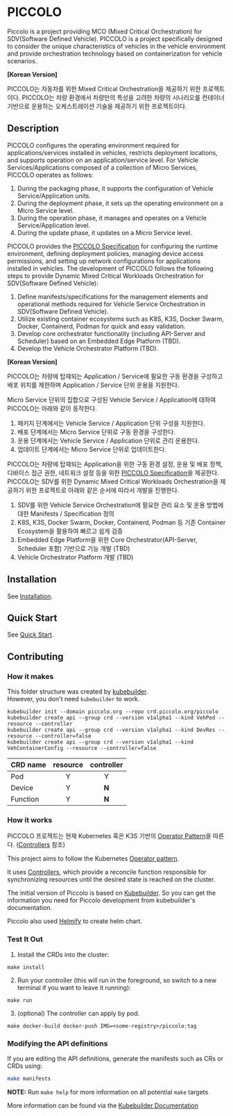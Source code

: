# PICCOLO
Piccolo is a project providing MCO (Mixed Critical Orchestration) for SDV(Software Defined Vehicle).
PICCOLO is a project specifically designed to consider the unique characteristics of vehicles in the vehicle environment and provide orchestration technology based on containerization for vehicle scenarios.

**[Korean Version]** 

PICCOLO는 자동차를 위한 Mixed Critical Orchestration을 제공하기 위한 프로젝트이다.
PICCOLO는 차량 환경에서 차량만의 특성을 고려한 차량의 시나리오를 컨테이너 기반으로 운용하는 오케스트레이션 기술을 제공하기 위한 프로젝트이다. 




## Description
PICCOLO configures the operating environment required for applications/services installed in vehicles, restricts deployment locations, and supports operation on an application/service level. 
For Vehicle Services/Applications composed of a collection of Micro Services, PICCOLO operates as follows:

1. During the packaging phase, it supports the configuration of Vehicle Service/Application units.
2. During the deployment phase, it sets up the operating environment on a Micro Service level.
3. During the operation phase, it manages and operates on a Vehicle Service/Application level.
4. During the update phase, it updates on a Micro Service level.

PICCOLO provides the [PICCOLO Specification](docs/manifests/) for configuring the runtime environment, defining deployment policies, managing device access permissions, and setting up network configurations for applications installed in vehicles. The development of PICCOLO follows the following steps to provide Dynamic Mixed Critical Workloads Orchestration for SDV(Software Defined Vehicle):

1. Define manifests/specifications for the management elements and operational methods required for Vehicle Service Orchestration in SDV(Software Defined Vehicle).
2. Utilize existing container ecosystems such as K8S, K3S, Docker Swarm, Docker, Containerd, Podman for quick and easy validation.
3. Develop core orchestrator functionality (including API-Server and Scheduler) based on an Embedded Edge Platform (TBD).
4. Develop the Vehicle Orchestrator Platform (TBD).

**[Korean Version]** 

PICCOLO는 차량에 탑재되는 Application / Service에 필요한 구동 환경을 구성하고 배포 위치를 제한하며 Application / Service 단위 운용을 지원한다.   

Micro Service 단위의 집합으로 구성된 Vehicle Service / Application에 대하여 PICCOLO는 아래와 같이 동작한다.   

1. 패키지 단계에서는 Vehicle Service / Application 단위 구성을 지원한다.   
2. 배포 단계에서는 Micro Service 단위로 구동 환경을 구성한다.   
3. 운용 단계에서는 Vehicle Service / Application 단위로 관리 운용한다.   
4. 업데이트 단계에서는 Micro Service 단위로 업데이트한다.   

PICCOLO는 차량에 탑재되는 Application을 위한 구동 환경 설정, 운용 및 배포 정책, 디바이스 접근 권한, 네트워크 설정 등을 위한 [PICCOLO Specification](docs/manifests/)을 제공한다. PICCOLO는 SDV를 위한 Dynamic Mixed Critical Workloads Orchestration을 제공하기 위한 프로젝트로 아래와 같은 순서에 따라서 개발을 진행한다.

1. SDV를 위한 Vehicle Service Orchestration에 필요한 관리 요소 및 운용 방법에 대한 Manifests / Specification 정의
2. K8S, K3S, Docker Swarm, Docker, Containerd, Podman 등 기존 Container Ecosystem을 활용하여 빠르고 쉽게 검증
3. Embedded Edge Platform을 위한 Core Orchestrator(API-Server, Scheduler 포함) 기반으로 기능 개발 (TBD)
4. Vehicle Orchestrator Platform 개발 (TBD)

## Installation
See [Installation](docs/installation.md).

## Quick Start
See [Quick Start](docs/quick-start.md).

## Contributing


### How it makes
This folder structure was created by [kubebuilder](https://github.com/kubernetes-sigs/kubebuilder).  
However, you don't need `kubebuilder` to work.

```
kubebuilder init --domain piccolo.org --repo crd.piccolo.org/piccolo
kubebuilder create api --group crd --version v1alpha1 --kind VehPod --resource --controller
kubebuilder create api --group crd --version v1alpha1 --kind DevRes --resource --controller=false
kubebuilder create api --group crd --version v1alpha1 --kind VehContainerConfig --resource --controller=false
```
|CRD name|resource|controller|
|---|:---:|:---:|
|Pod|Y|Y|
|Device|Y|**N**|
|Function|Y|**N**|


### How it works
PICCOLO 프로젝트는 현재 Kubernetes 혹은 K3S 기반의 [Operator Pattern](https://kubernetes.io/docs/concepts/extend-kubernetes/operator/)을 따른다. ([Controllers](https://kubernetes.io/docs/concepts/architecture/controller/) 참조)

This project aims to follow the Kubernetes [Operator pattern](https://kubernetes.io/docs/concepts/extend-kubernetes/operator/).

It uses [Controllers](https://kubernetes.io/docs/concepts/architecture/controller/),
which provide a reconcile function responsible for synchronizing resources until the desired state is reached on the cluster.  

The initial version of Piccolo is based on [Kubebuilder](https://book.kubebuilder.io/). So you can get the information you need for Piccolo development from kubebuilder's documentation.  

Piccolo also used [Helmify](https://github.com/arttor/helmify) to create helm chart.

### Test It Out
1. Install the CRDs into the cluster:

```
make install
```

2. Run your controller (this will run in the foreground, so switch to a new terminal if you want to leave it running):

```
make run
```

3. (optional) The controller can apply by pod.
```
make docker-build docker-push IMG=<some-registry>/piccolo:tag
```

### Modifying the API definitions
If you are editing the API definitions, generate the manifests such as CRs or CRDs using:

```sh
make manifests
```

**NOTE:** Run `make help` for more information on all potential `make` targets

More information can be found via the [Kubebuilder Documentation](https://book.kubebuilder.io/introduction.html)
